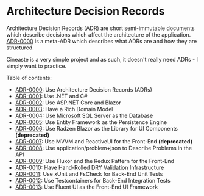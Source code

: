 # Architecture Decision Records

Architecture Decision Records (ADR) are short semi-immutable documents which describe decisions which affect the
architecture of the application. [ADR-0000](0000-use-adr.md) is a meta-ADR which describes what ADRs are and how they
are structured.

Cineaste is a very simple project and as such, it doesn't really need ADRs - I simply want to practice.

Table of contents:

- [ADR-0000](0000-use-adr.md): Use Architecture Decision Records (ADRs)
- [ADR-0001](0001-use-dotnet.md): Use .NET and C#
- [ADR-0002](0002-use-asp-net.md): Use ASP.NET Core and Blazor
- [ADR-0003](0003-have-a-rich-domain-model.md): Have a Rich Domain Model
- [ADR-0004](0004-use-ms-sql-server.md): Use Microsoft SQL Server as the Database
- [ADR-0005](0005-use-ef.md): Use Entity Framework as the Persistence Engine
- [ADR-0006](0006-use-radzen.md): Use Radzen Blazor as the Library for UI Components **(deprecated)**
- [ADR-0007](0007-use-reactiveui.md): Use MVVM and ReactiveUI for the Front-End **(deprecated)**
- [ADR-0008](0008-use-problem-json.md): Use application/problem+json to Describe Problems in the API
- [ADR-0009](0009-use-fluxor.md): Use Fluxor and the Redux Pattern for the Front-End
- [ADR-0010](0010-have-dry-validation.md): Have Hand-Rolled DRY Validation Infrastructure
- [ADR-0011](0011-unit-tests-be.md): Use xUnit and FsCheck for Back-End Unit Tests
- [ADR-0012](0012-integration-tests.md): Use Testcontainers for Back-End Integration Tests
- [ADR-0013](0013-use-fluent-ui.md): Use Fluent UI as the Front-End UI Framework
